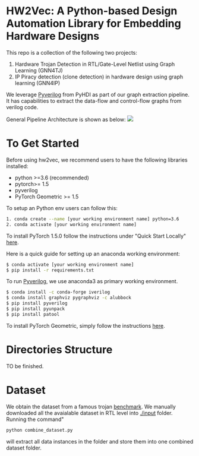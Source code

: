 # HW2Vec: A Python-based Design Automation Library for Embedding Hardware Designs

This repo is a collection of the following two projects:
1. Hardware Trojan Detection in RTL/Gate-Level Netlist using Graph Learning (GNN4TJ)
2. IP Piracy detection (clone detection) in hardware design using graph learning (GNN4IP)

We leverage [Pyverilog](https://github.com/PyHDI/Pyverilog) from PyHDI as part of our graph extraction pipeline. It has capabilities to extract the data-flow and control-flow graphs from verilog code.

General Pipeline Architecture is shown as below:
![](https://github.com/louisccc/hw2vec/blob/master/figures/pipeline.png?raw=true)

# To Get Started
Before using hw2vec, we recommend users to have the following libraries installed: 
  * python >=3.6 (recommended)
  * pytorch>= 1.5
  * pyverilog 
  * PyTorch Geometric >= 1.5

To setup an Python env users can follow this: 
```sh
1. conda create --name [your working environment name] python=3.6
2. conda activate [your working environment name]
```

To install PyTorch 1.5.0 follow the instructions under "Quick Start Locally" [here](http://pytorch.org/).

Here is a quick guide for setting up an anaconda working environment:
```sh
$ conda activate [your working environment name]
$ pip install -r requirements.txt
```

To run [Pyverilog](https://github.com/PyHDI/Pyverilog), we use anaconda3 as primary working environment.
```sh
$ conda install -c conda-forge iverilog
$ conda install graphviz pygraphviz -c alubbock
$ pip install pyverilog
$ pip install pyunpack
$ pip install patool
```

To install PyTorch Geometric, simply follow the instructions [here](https://pytorch-geometric.readthedocs.io/en/latest/notes/installation.html).

# Directories Structure 
TO be finished. 

# Dataset
We obtain the dataset from a famous trojan [benchmark](http://www.trust-hub.org/benchmarks/trojan). We manually downloaded all the avaialable dataset in RTL level into [./input](https://github.com/louisccc/hard_hard_graph/tree/master/input) folder. 
Running the command"
```python
python combine_dataset.py
```
will extract all data instances in the folder and store them into one combined dataset folder.
